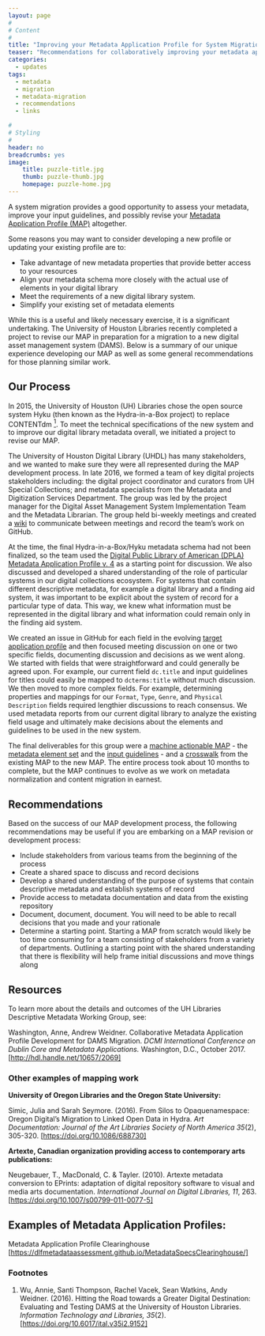 ```yaml
---
layout: page
#
# Content
#
title: "Improving your Metadata Application Profile for System Migration"
teaser: "Recommendations for collaboratively improving your metadata application profile."
categories:
  - updates
tags:
  - metadata
  - migration
  - metadata-migration
  - recommendations
  - links

#
# Styling
#
header: no
breadcrumbs: yes
image:
    title: puzzle-title.jpg
    thumb: puzzle-thumb.jpg
    homepage: puzzle-home.jpg
---
```


 A system migration provides a good opportunity to assess your metadata, improve your input guidelines, and possibly revise your [Metadata Application Profile (MAP)](https://github.com/DLFMetadataAssessment/MetadataSpecsClearinghouse/wiki#application-profiles) altogether.

Some reasons you may want to consider developing a new profile or updating your existing profile are to:
* Take advantage of new metadata properties that provide better access to your resources
* Align your metadata schema more closely with the actual use of elements in your digital library
* Meet the requirements of a new digital library system.
* Simplify your existing set of metadata elements

While this is a useful and likely necessary exercise, it is a significant undertaking. The University of Houston Libraries recently completed a project to revise our MAP in preparation for a migration to a new digital asset management system (DAMS). Below is a summary of our unique experience developing our MAP as well as some general recommendations for those planning similar work.

## Our Process

In 2015, the University of Houston (UH) Libraries chose the open source system Hyku (then known as the Hydra-in-a-Box project) to replace CONTENTdm [<sup>1</sup>](#Footnotes). To meet the technical specifications of the new system and to improve our digital library metadata overall, we initiated a project to revise our MAP.

The University of Houston Digital Library (UHDL) has many stakeholders, and we wanted to make sure they were all represented during the MAP development process. In late 2016, we formed a team of key digital projects stakeholders including: the digital project coordinator and curators from UH Special Collections; and metadata specialists from the Metadata and Digitization Services Department. The group was led by the project manager for the Digital Asset Management System Implementation Team and the Metadata Librarian. The group held bi-weekly meetings and created a [wiki](https://github.com/uhlibraries-digital/bcdams-map/wiki) to communicate between meetings and record the team’s work on GitHub.

At the time, the final Hydra-in-a-Box/Hyku metadata schema had not been finalized, so the team used the [Digital Public Library of American (DPLA) Metadata Application Profile v. 4](https://pro.dp.la/hubs/metadata-application-profile) as a starting point for discussion. We also discussed and developed a shared understanding of the role of particular systems in our digital collections ecosystem. For systems that contain different descriptive metadata, for example a digital library and a finding aid system, it was important to be explicit about the system of record for a particular type of data. This way, we knew what information must be represented in the digital library and what information could remain only in the finding aid system.

We created an issue in GitHub for each field in the evolving [target application profile](https://github.com/uhlibraries-digital/bcdams-map/wiki/04-BCDAMS-Element-Set) and then focused meeting discussion on one or two specific fields, documenting discussion and decisions as we went along. We started with fields that were straightforward and could generally be agreed upon. For example, our current field `dc.title` and input guidelines for titles could easily be mapped to `dcterms:title` without much discussion. We then moved to more complex fields. For example, determining properties and mappings for our `Format`, `Type`, `Genre`, and `Physical Description` fields required lengthier discussions to reach consensus. We used metadata reports from our current digital library to analyze the existing field usage and ultimately make decisions about the elements and guidelines to be used in the new system.

The final deliverables for this group were a [machine actionable MAP](https://vocab.lib.uh.edu/bcdams-map/about) - the [metadata element set](https://vocab.lib.uh.edu/bcdams-map/) and the [input guidelines](https://vocab.lib.uh.edu/bcdams-map/guidelines) - and a [crosswalk](https://github.com/uhlibraries-digital/bcdams-map/wiki/05-UHDL-Crosswalk) from the existing MAP to the new MAP. The entire process took about 10 months to complete, but the MAP continues to evolve as we work on metadata normalization and content migration in earnest.

## Recommendations

Based on the success of our MAP development process, the following recommendations may be useful if you are embarking on a MAP revision or development process:

* Include stakeholders from various teams from the beginning of the process
* Create a shared space to discuss and record decisions
* Develop a shared understanding of the purpose of systems that contain descriptive metadata and establish systems of record
* Provide access to metadata documentation and data from the existing repository
* Document, document, document. You will need to be able to recall decisions that you made and your rationale
* Determine a starting point. Starting a MAP from scratch would likely be too time consuming for a team consisting of stakeholders from a variety of departments. Outlining a starting point with the shared understanding that there is flexibility will help frame initial discussions and move things along

## Resources

To learn more about the details and outcomes of the UH Libraries Descriptive Metadata Working Group, see:

Washington, Anne, Andrew Weidner. Collaborative Metadata Application Profile Development for DAMS Migration. *DCMI International Conference on Dublin Core and Metadata Applications.* Washington, D.C., October 2017. [http://hdl.handle.net/10657/2069]

### Other examples of mapping work

__University of Oregon Libraries and the Oregon State University:__

Simic, Julia and Sarah Seymore. (2016). From Silos to Opaquenamespace: Oregon Digital’s Migration to Linked Open Data in Hydra. *Art Documentation: Journal of the Art Libraries Society of North America 35*(2), 305-320.
[https://doi.org/10.1086/688730]

__Artexte, Canadian organization providing access to contemporary arts publications:__

Neugebauer, T., MacDonald, C. & Tayler. (2010). Artexte metadata conversion to EPrints: adaptation of digital repository software to visual and media arts documentation. *International Journal on Digital Libraries, 11*, 263. [https://doi.org/10.1007/s00799-011-0077-5]

## Examples of Metadata Application Profiles:

Metadata Application Profile Clearinghouse
[https://dlfmetadataassessment.github.io/MetadataSpecsClearinghouse/]

### Footnotes <a id="Footnotes"></a>

1. Wu, Annie, Santi Thompson, Rachel Vacek, Sean Watkins, Andy Weidner. (2016). Hitting the Road towards a Greater Digital Destination: Evaluating and Testing DAMS at the University of Houston Libraries. *Information Technology and Libraries, 35*(2). [https://doi.org/10.6017/ital.v35i2.9152]
